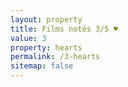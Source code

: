 ```yaml
---
layout: property
title: Films notés 3/5 ♥
value: 3
property: hearts
permalink: /3-hearts
sitemap: false
---
```

